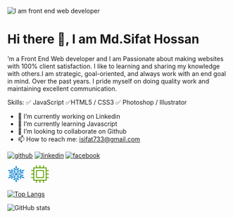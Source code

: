 ![I am front end web developer](https://scontent.fzyl2-1.fna.fbcdn.net/v/t39.30808-6/421798319_898582315310703_7144280806720356158_n.png?_nc_cat=106&ccb=1-7&_nc_sid=783fdb&_nc_eui2=AeF0H5VQ1poPKg_fyERWiDcMptwHteYSApGm3Ae15hICkT2YpBPzd8CtPE08gdtUmC799sBKRqCP6VHIf-VsGbqs&_nc_ohc=4i-Qzt6y1XMAX8iJxaU&_nc_ht=scontent.fzyl2-1.fna&oh=00_AfB9vPDS8fuFZb0GOCNvWbWr2m_C6AuqeKEun7kQnRq1aQ&oe=65B90B64)

# Hi there 👋, I am Md.Sifat Hossan


’m a Front End Web developer and I am Passionate about making websites with 100% client satisfaction. I like to learning and sharing my knowledge with others.I am strategic, goal-oriented, and always work with an end goal in mind. Over the past years. I pride myself on doing quality work and maintaining excellent communication.

Skills: 
✅ JavaScript
✅HTML5 / CSS3 
✅ Photoshop / Illustrator

- 🔭 I’m currently working on Linkedin 
- 🌱 I’m currently learning Javascript 
- 👯 I’m looking to collaborate on Github 
- 📫 How to reach me: isifat733@gmail.com 


[<img src='https://cdn.jsdelivr.net/npm/simple-icons@3.0.1/icons/github.svg' alt='github' height='40'>](https://github.com/Sifat668916)  [<img src='https://cdn.jsdelivr.net/npm/simple-icons@3.0.1/icons/linkedin.svg' alt='linkedin' height='40'>](https://www.linkedin.com/in/https://www.linkedin.com/in/md-sifat-hossain-96b352245//)  [<img src='https://cdn.jsdelivr.net/npm/simple-icons@3.0.1/icons/facebook.svg' alt='facebook' height='40'>](https://www.facebook.com/https://www.facebook.com/profile.php?id=100054768280336)  

<a href='https://archiveprogram.github.com/'><img src='https://raw.githubusercontent.com/acervenky/animated-github-badges/master/assets/acbadge.gif' width='40' height='40'></a> <a href='https://docs.github.com/en/developers'><img src='https://raw.githubusercontent.com/acervenky/animated-github-badges/master/assets/devbadge.gif' width='40' height='40'></a> 

[![Top Langs](https://github-readme-stats.vercel.app/api/top-langs/?username=Sifat668916)](https://github.com/anuraghazra/github-readme-stats)

![GitHub stats](https://github-readme-stats.vercel.app/api?username=Sifat668916&show_icons=true)  

